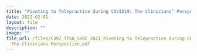 ```yaml
---
title: "Pivoting to Telepractice during COVID19: The Clinicians’ Perspective"
date: 2022-02-01
layout: file
description: ""
image: ""
file_url: /files/C397_TTSH_SHBC 2021_Pivoting to Telepractice during COVID-19,
  The Clinicians Perspective.pdf
---
```

